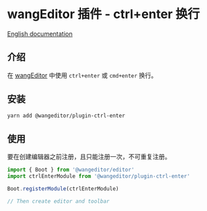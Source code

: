 # wangEditor 插件 - ctrl+enter 换行

[English documentation](./README-en.md)

## 介绍

在 [wangEditor](https://www.wangeditor.com/) 中使用 `ctrl+enter` 或 `cmd+enter` 换行。

## 安装

```sh
yarn add @wangeditor/plugin-ctrl-enter
```

## 使用

要在创建编辑器之前注册，且只能注册一次，不可重复注册。

```js
import { Boot } from '@wangeditor/editor'
import ctrlEnterModule from '@wangeditor/plugin-ctrl-enter'

Boot.registerModule(ctrlEnterModule)

// Then create editor and toolbar
```
